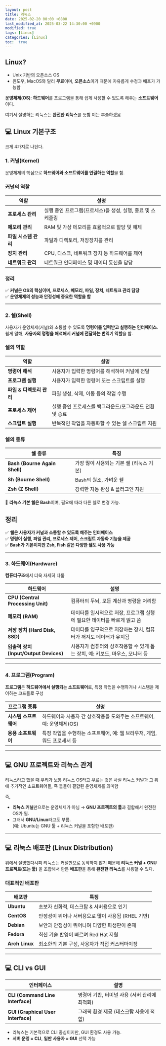```yaml
---
layout: post
title: 리눅스
date: 2025-02-20 00:00 +0800
last_modified_at: 2025-03-22 14:30:00 +0900
modified: true
tags: [Linux]
categories: [Linux]
toc:  true
---
```


## Linux?
<!--more-->

- Unix 기반의 오픈소스 OS
- 윈도우, MacOS와 달리 **무료**이며, **오픈소스**이기 때문에 자유롭게 수정과 배포가 가능함

**운영체제(OS)**: **하드웨어**를 프로그램을 통해 쉽게 사용할 수 있도록 해주는 **소프트웨어**이다.

여기서 설명하는 리눅스는 **완전한 리눅스**를 뜻함 이는 후술하겠음
## 💻 Linux 기본구조
크게 4가지로 나뉜다.

### 1. 커널(Kernel)
운영체제의 핵심으로 **하드웨어와 소프트웨어를 연결하는 역할**을 함.



###  커널의 역할

| 역할 | 설명 |
|------|------|
| **프로세스 관리** | 실행 중인 프로그램(프로세스)을 생성, 실행, 종료 및 스케줄링 |
| **메모리 관리** | RAM 및 가상 메모리를 효율적으로 할당 및 해제 |
| **파일 시스템 관리** | 파일과 디렉토리, 저장장치를 관리 |
| **장치 관리** | CPU, 디스크, 네트워크 장치 등 하드웨어를 제어 |
| **네트워크 관리** | 네트워크 인터페이스 및 데이터 통신을 담당 |



###   정리
✅ **커널은 OS의 핵심이며, 프로세스, 메모리, 파일, 장치, 네트워크 관리 담당**  
✅ **운영체제의 성능과 안정성에 중요한 역할을 함**


---
### 2. 쉘(Shell)
사용자가 운영체제(커널)와 소통할 수 있도록 **명령어를 입력받고 실행하는 인터페이스**.  
쉽게 말해, **사용자의 명령을 해석해서 커널에 전달하는 번역기 역할**을 함.



### 쉘의 역할

| 역할 | 설명 |
|------|------|
| **명령어 해석** | 사용자가 입력한 명령어를 해석하여 커널에 전달 |
| **프로그램 실행** | 사용자가 입력한 명령어 또는 스크립트를 실행 |
| **파일 & 디렉토리 관리** | 파일 생성, 삭제, 이동 등의 작업 수행 |
| **프로세스 제어** | 실행 중인 프로세스를 백그라운드/포그라운드 전환 및 종료 |
| **스크립트 실행** | 반복적인 작업을 자동화할 수 있는 쉘 스크립트 지원 |



### 쉘의 종류

| 쉘 종류 | 특징 |
|---------|------------------|
| **Bash (Bourne Again Shell)** | 가장 많이 사용되는 기본 쉘 (리눅스 기본) |
| **Sh (Bourne Shell)** | Bash의 원조, 가벼운 쉘 |
| **Zsh (Z Shell)** | 강력한 자동 완성 & 플러그인 지원 |


📌 **리눅스 기본 쉘은 Bash**이며, 필요에 따라 다른 쉘로 변경 가능.



##  정리
✅ **쉘은 사용자가 커널과 소통할 수 있도록 해주는 인터페이스**  
✅ **명령어 실행, 파일 관리, 프로세스 제어, 스크립트 자동화 기능을 제공**  
✅ **Bash가 기본이지만 Zsh, Fish 같은 다양한 쉘도 사용 가능**

---

### 3. 하드웨어(Hardware)

**컴퓨터구조**에서 더욱 자세히 다룸 

| 하드웨어       | 설명                                           |
|----------------|------------------------------------------------|
| **CPU (Central Processing Unit)** | 컴퓨터의 두뇌, 모든 계산과 명령을 처리함         |
| **메모리 (RAM)**              | 데이터를 일시적으로 저장, 프로그램 실행에 필요한 데이터를 빠르게 읽고 씀 |
| **저장 장치 (Hard Disk, SSD)** | 데이터를 영구적으로 저장하는 장치, 컴퓨터가 꺼져도 데이터가 유지됨 |
| **입출력 장치 (Input/Output Devices)** | 사용자가 컴퓨터와 상호작용할 수 있게 돕는 장치, 예: 키보드, 마우스, 모니터 등 |

---

### 4. 프로그램(Program)

**프로그램**은 **하드웨어에서 실행되는 소프트웨어**로, 특정 작업을 수행하거나 시스템을 제어하는 코드들로 구성

| 프로그램 종류       | 설명                                             |
|---------------------|--------------------------------------------------|
| **시스템 소프트웨어**   | 하드웨어와 사용자 간 상호작용을 도와주는 소프트웨어, 예: 운영체제(OS) |
| **응용 소프트웨어**     | 특정 작업을 수행하는 소프트웨어, 예: 웹 브라우저, 게임, 워드 프로세서 등 |

---
## 💻 GNU 프로젝트와 리눅스 관계
리눅스라고 했을 때 우리가 보통 리눅스 OS라고 부르는 것은 사실 리눅스 커널과 그 위에 추가적인 소프트웨어들, 즉 툴들이 결합된 운영체제를 의미함

즉,
- **리눅스 커널**만으로는 운영체제가 아님 → **GNU 프로젝트의 툴**과 결합해서 완전한 OS가 됨.
- 그래서 **GNU/Linux**라고도 부름.  
  (예: Ubuntu는 GNU 툴 + 리눅스 커널을 포함한 배포판)
---
##  💻 리눅스 배포판 (Linux Distribution)
위에서 설명했다시피 리눅스는 커널만으로 동작하지 않기 때문에 
**리눅스 커널 + GNU 프로젝트(또는 툴)** 을 조합해서 만든 **배포판**을 통해 **완전한 리눅스**를 사용할 수 있다.


### 대표적인 배포판  
| 배포판  | 특징 |
|---------|----------------|
| **Ubuntu**  | 초보자 친화적, 데스크탑 & 서버용으로 인기 |
| **CentOS**  | 안정성이 뛰어나 서버용으로 많이 사용됨 (RHEL 기반) |
| **Debian**  | 보안과 안정성이 뛰어나며 다양한 파생판이 존재 |
| **Fedora**  | 최신 기술 반영이 빠르며 Red Hat 지원 |
| **Arch Linux**  | 최소한의 기본 구성, 사용자가 직접 커스터마이징 |
--- 

## 💻 CLI vs GUI
| 인터페이스 | 설명 |
|------------|--------------------------------------------------|
| **CLI (Command Line Interface)** | 명령어 기반, 터미널 사용 (서버 관리에 최적화) |
| **GUI (Graphical User Interface)** | 그래픽 환경 제공 (데스크탑 사용에 적합) |
- 리눅스는 기본적으로 CLI 중심이지만, GUI 환경도 사용 가능.  
- **서버 운영 = CLI**, **일반 사용자 = GUI** 선택 가능



